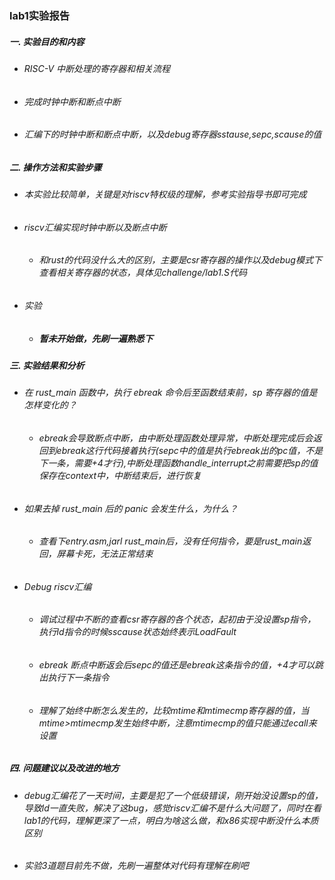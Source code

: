 ### lab1实验报告
 ##### 一. 实验目的和内容
  - ###### RISC-V 中断处理的寄存器和相关流程
  - ###### 完成时钟中断和断点中断
  - ###### 汇编下的时钟中断和断点中断，以及debug寄存器sstause,sepc,scause的值
 ##### 二. 操作方法和实验步骤
  - ###### 本实验比较简单，关键是对riscv特权级的理解，参考实验指导书即可完成
  - ###### riscv汇编实现时钟中断以及断点中断
    * ###### 和rust的代码没什么大的区别，主要是csr寄存器的操作以及debug模式下查看相关寄存器的状态，具体见challenge/lab1.S代码
  - ###### 实验
    * ##### 暂未开始做，先刷一遍熟悉下
 ##### 三. 实验结果和分析
  - ###### 在 rust_main 函数中，执行 ebreak 命令后至函数结束前，sp 寄存器的值是怎样变化的？
    * ###### ebreak会导致断点中断，由中断处理函数处理异常，中断处理完成后会返回到ebreak这行代码接着执行(sepc中的值是执行ebreak出的pc值，不是下一条，需要+4才行),中断处理函数handle_interrupt之前需要把sp的值保存在context中，中断结束后，进行恢复
  - ###### 如果去掉 rust_main 后的 panic 会发生什么，为什么？
    * ###### 查看下entry.asm,jarl rust_main后，没有任何指令，要是rust_main返回，屏幕卡死，无法正常结束
  - ###### Debug riscv汇编
    * ###### 调试过程中不断的查看csr寄存器的各个状态，起初由于没设置sp指令，执行ld指令的时候sscause状态始终表示LoadFault
    * ###### ebreak 断点中断返会后sepc的值还是ebreak这条指令的值，+4才可以跳出执行下一条指令
    * ###### 理解了始终中断怎么发生的，比较mtime和mtimecmp寄存器的值，当mtime>mtimecmp发生始终中断，注意mtimecmp的值只能通过ecall来设置
 ##### 四. 问题建议以及改进的地方
  - ###### debug汇编花了一天时间，主要是犯了一个低级错误，刚开始没设置sp的值，导致ld一直失败，解决了这bug，感觉riscv汇编不是什么大问题了，同时在看lab1的代码，理解更深了一点，明白为啥这么做，和x86实现中断没什么本质区别
  - ###### 实验3道题目前先不做，先刷一遍整体对代码有理解在刷吧


